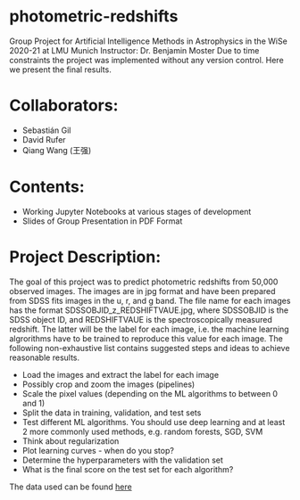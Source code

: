 # photometric-redshifts
Group Project for Artificial Intelligence Methods in Astrophysics in the WiSe 2020-21 at LMU Munich
Instructor: Dr. Benjamin Moster
Due to time constraints the project was implemented without any version control. Here we present the final results.

# Collaborators:

* Sebastián Gil
* David Rufer
* Qiang Wang (王强)

# Contents:

* Working Jupyter Notebooks at various stages of development
* Slides of Group Presentation in PDF Format

# Project Description:

The goal of this project was to predict photometric redshifts from 50,000 observed images. The images are in jpg format and have
been prepared from SDSS fits images in the u, r, and g band. The file name for each images has the format
SDSSOBJID_z_REDSHIFTVAUE.jpg, where SDSSOBJID is the SDSS object ID, and REDSHIFTVAUE is the
spectroscopically measured redshift. The latter will be the label for each image, i.e. the machine learning algrorithms have
to be trained to reproduce this value for each image. The following non-exhaustive list contains suggested steps and
ideas to achieve reasonable results.

* Load the images and extract the label for each image
* Possibly crop and zoom the images (pipelines)
* Scale the pixel values (depending on the ML algorithms to between 0 and 1)
* Split the data in training, validation, and test sets
* Test different ML algorithms. You should use deep learning and at least 2 more commonly used methods, e.g. random forests, SGD, SVM
* Think about regularization
* Plot learning curves - when do you stop?
* Determine the hyperparameters with the validation set
* What is the final score on the test set for each algorithm?

The data used can be found [here](http://www.usm.lmu.de/people/moster/Teaching/AI2020/projects/7_photoz_images/photoz_images.tgz)
